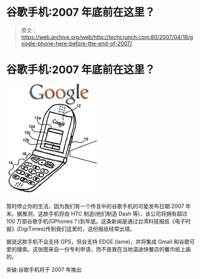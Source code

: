 # 谷歌手机:2007 年底前在这里？

> 原文：<https://web.archive.org/web/http://techcrunch.com:80/2007/04/18/google-phone-here-before-the-end-of-2007/>

# 谷歌手机:2007 年底前在这里？

[![gphonemaybe.jpg](img/955ead6b76c5b4cdcb8c7039060056d8.png)](https://web.archive.org/web/20220929011733/https://beta.techcrunch.com/wp-content/uploads/2007/04/gphonemaybe.jpg "gphonemaybe.jpg")

暂时停止你的生活，因为我们有一个传言中的谷歌手机的可能发布日期:2007 年末。据推测，这款手机将由 HTC 制造(他们制造 Dash 等)，该公司将拥有超过 100 万部谷歌手机(GPhones？)到年底。这条新闻是通过台湾科技报纸《电子时报》(DigiTimes)传到我们这里的，这份报纸经常出错。

据说这款手机不会支持 GPS，但会支持 EDGE (lame)，并将集成 Gmail 和谷歌可爱的搜索。这张图来自一份专利申请，而不是我在当地温迪快餐店的餐巾纸上画的。

突破:谷歌手机将于 2007 年推出